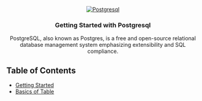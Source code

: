 <p align="center">
  <a href="" rel="noopener">
 <img src="https://i.ibb.co/QJsYRwD/postgresql.jpg" alt="Postgresql"></a>
</p>

<h3 align="center">Getting Started with Postgresql</h3>

<p align="center">PostgreSQL, also known as Postgres, is a free and open-source relational database management system emphasizing extensibility and SQL compliance.
<br>
</p>

## Table of Contents

- [Getting Started](getting-started/getting-started.md)
- [Basics of Table](basics-of-table/basics-of-table.md)